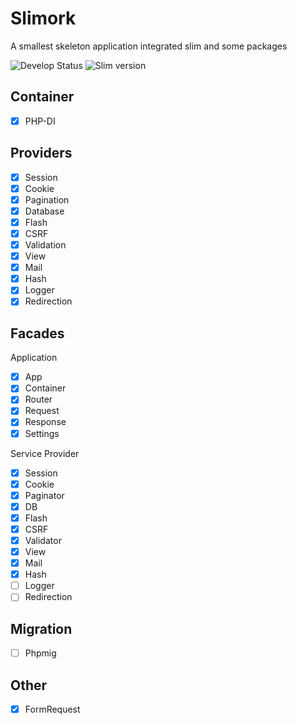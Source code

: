 # Slimork

A smallest skeleton application integrated slim and some packages

![Develop Status](https://img.shields.io/badge/status-developing-yellowgreen.svg)
![Slim version](https://img.shields.io/badge/slim-3.x-green.svg)

## Container

- [X] PHP-DI

## Providers

- [X] Session
- [X] Cookie
- [X] Pagination
- [X] Database
- [X] Flash
- [X] CSRF
- [X] Validation
- [X] View
- [X] Mail
- [X] Hash
- [X] Logger
- [X] Redirection

## Facades

Application

- [X] App
- [X] Container
- [X] Router
- [X] Request
- [X] Response
- [X] Settings

Service Provider

- [X] Session
- [X] Cookie
- [X] Paginator
- [X] DB
- [X] Flash
- [X] CSRF
- [X] Validator
- [X] View
- [X] Mail
- [X] Hash
- [ ] Logger
- [ ] Redirection

## Migration

- [ ] Phpmig

## Other

- [X] FormRequest
